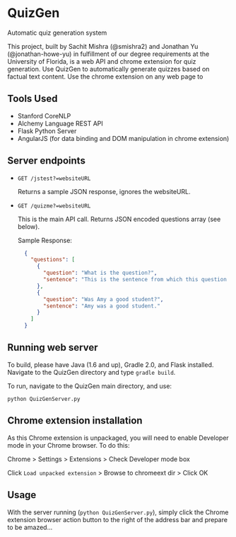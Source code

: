 QuizGen
======

Automatic quiz generation system

This project, built by Sachit Mishra (@smishra2) and Jonathan Yu (@jonathan-howe-yu) in fulfillment of our degree requirements at the University of Florida, is a web API and chrome extension for quiz generation. Use QuizGen to automatically generate quizzes based on factual text content. Use the chrome extension on any web page to 

## Tools Used

* Stanford CoreNLP
* Alchemy Language REST API
* Flask Python Server
* AngularJS (for data binding and DOM manipulation in chrome extension)

## Server endpoints

* `GET /jstest?=websiteURL`

  Returns a sample JSON response, ignores the websiteURL.

* `GET /quizme?=websiteURL`

  This is the main API call. Returns JSON encoded questions array (see below).

  Sample Response:
  
  ````json
    {
      "questions": [
        {
          "question": "What is the question?",
          "sentence": "This is the sentence from which this question originated."
        },
        {
          "question": "Was Amy a good student?",
          "sentence": "Amy was a good student."
        }
      ]
    }
  ````
  
## Running web server

To build, please have Java (1.6 and up), Gradle 2.0, and Flask installed. Navigate to the QuizGen directory and type `gradle build`.

To run, navigate to the QuizGen main directory, and use:

`python QuizGenServer.py`

## Chrome extension installation

As this Chrome extension is unpackaged, you will need to enable Developer mode in your Chrome browser. To do this:

Chrome > Settings > Extensions > Check Developer mode box

Click `Load unpacked extension` > Browse to chromeext dir > Click OK

## Usage

With the server running (`python QuizGenServer.py`), simply click the Chrome extension browser action button to the right of the address bar and prepare to be amazed...
